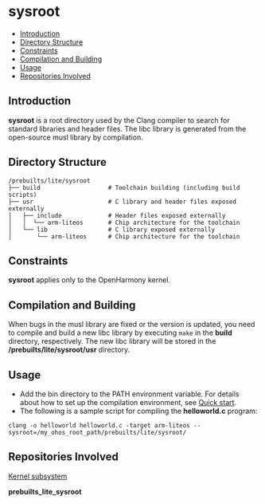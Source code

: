 # sysroot<a name="EN-US_TOPIC_0000001096759155"></a>

-   [Introduction](#section11660541593)
-   [Directory Structure](#section161941989596)
-   [Constraints](#section119744591305)
-   [Compilation and Building](#section137768191623)
-   [Usage](#section68313135353)
-   [Repositories Involved](#section1371113476307)

## Introduction<a name="section11660541593"></a>

**sysroot**  is a root directory used by the Clang compiler to search for standard libraries and header files. The libc library is generated from the open-source musl library by compilation.

## Directory Structure<a name="section161941989596"></a>

```
/prebuilts/lite/sysroot
├── build                   # Toolchain building (including build scripts)
├── usr                     # C library and header files exposed externally
│   ├── include             # Header files exposed externally
│   │  └── arm-liteos       # Chip architecture for the toolchain
│   └── lib                 # C library exposed externally
│       └── arm-liteos      # Chip architecture for the toolchain
```

## Constraints<a name="section119744591305"></a>

**sysroot**  applies only to the OpenHarmony kernel.

## Compilation and Building<a name="section137768191623"></a>

When bugs in the musl library are fixed or the version is updated, you need to compile and build a new libc library by executing `make`  in the  **build**  directory, respectively. The new libc library will be stored in the  **/prebuilts/lite/sysroot/usr**  directory.

## Usage<a name="section68313135353"></a>

-   Add the bin directory to the PATH environment variable. For details about how to set up the compilation environment, see  [Quick start](https://gitee.com/openharmony/docs/blob/master/en/device-dev/quick-start/Readme-EN.md).
-   The following is a sample script for compiling the  **helloworld.c**  program:

```
clang -o helloworld helloworld.c -target arm-liteos --sysroot=/my_ohos_root_path/prebuilts/lite/sysroot/
```

## Repositories Involved<a name="section1371113476307"></a>

[Kernel subsystem](https://gitee.com/openharmony/docs/blob/master/en/readme/kernel.md)

**prebuilts\_lite\_sysroot**

